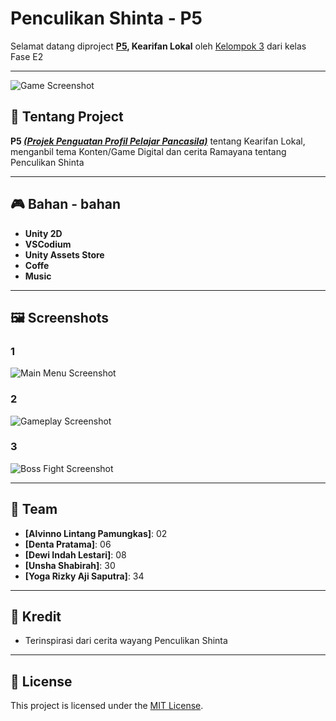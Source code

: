 # Penculikan Shinta - P5

Selamat datang diproject **[P5](#-tentang-project), Kearifan Lokal** oleh [Kelompok 3](#-team) dari kelas Fase E2


---

![Game Screenshot](./screenshots/main_gameplay.png)

## 🚀 Tentang Project

**P5 <u><i>(Projek Penguatan Profil Pelajar Pancasila)</i></u>** tentang Kearifan Lokal, menganbil tema Konten/Game Digital dan cerita Ramayana tentang Penculikan Shinta 

---

## 🎮 Bahan - bahan

- **Unity 2D**
- **VSCodium**
- **Unity Assets Store**
- **Coffe**
- **Music**

---

## 🖼️ Screenshots

### 1
![Main Menu Screenshot](./screenshots/1.png)

### 2
![Gameplay Screenshot](./screenshots/2.png)

### 3
![Boss Fight Screenshot](./screenshots/3.png)

---

## 🤝 Team

- **[Alvinno Lintang Pamungkas]**: 02
- **[Denta Pratama]**: 06
- **[Dewi Indah Lestari]**: 08
- **[Unsha Shabirah]**: 30
- **[Yoga Rizky Aji Saputra]**: 34

---

## 🌟 Kredit

- Terinspirasi dari cerita wayang Penculikan Shinta

---

## 📜 License

This project is licensed under the [MIT License](./LICENSE).


